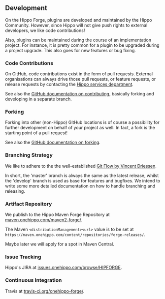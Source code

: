 
## Development

On the Hippo Forge, plugins are developed and maintained by the Hippo Community. However, since Hippo will not give push 
rights to external developers, we like code contributions! 

Also, plugins can be maintained during the course of an implementation project. For instance, it is pretty common for a 
plugin to be upgraded during a project upgrade. This also goes for new features or bug fixing.

### Code Contributions
On GitHub, code contributions exist in the form of pull requests. External organisations can always drive those pull 
requests, or feature requests, or release requests by contacting the 
[Hippo services department](https://www.onehippo.com/en/professional-services).

See also the [GitHub documentation on contributing](https://guides.github.com/activities/contributing-to-open-source/#contributing), 
basically forking and developing in a separate branch.

### Forking
Forking into other (non-Hippo) GitHub locations is of course a possibility for further development on behalf of your 
project as well. In fact, a fork is the starting point of a pull request!  

See also the [GitHub documentation on forking](https://guides.github.com/activities/forking/).

### Branching Strategy
We like to adhere to the the well-established [Git Flow by Vincent Driessen](http://nvie.com/posts/a-successful-git-branching-model/).

In short, the 'master' branch is always the same as the latest release, whilst the 'develop' branch is used as base for 
features and bugfixes. We intend to write some more detailed documentation on how to handle branching and releasing.

### Artifact Repository
We publish to the Hippo Maven Forge Repository at [maven.onehippo.com/maven2-forge/](http://maven.onehippo.com/maven2-forge/).

The Maven `<distributionManagement><url>` value is to be set at `https://maven.onehippo.com/content/repositories/forge-releases/`.

Maybe later we will apply for a spot in Maven Central.

### Issue Tracking
Hippo's JIRA at [issues.onehippo.com/browse/HIPFORGE](https://issues.onehippo.com/browse/HIPFORGE).

### Continuous Integration
Travis at [travis-ci.org/onehippo-forge/](https://travis-ci.org/onehippo-forge/).
